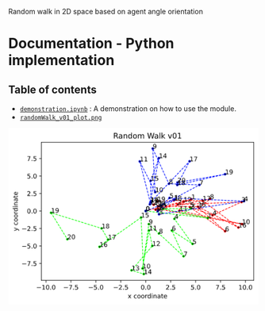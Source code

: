 Random walk in 2D space based on agent angle orientation
# Documentation - Python implementation
## Table of contents

- [`demonstration.ipynb`](/python_implementation/demonstration.ipynb) : A demonstration on how to use the module.
- [`randomWalk_v01_plot.png`](randomWalk_v01_plot.png)

![`randomWalk_v01_plot.png`](randomWalk_v01_plot.png)